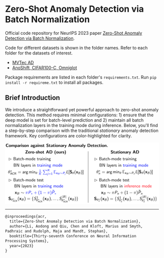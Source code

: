 # Zero-Shot Anomaly Detection via Batch Normalization

Official code repository for NeurIPS 2023 paper [Zero-Shot Anomaly Detection via Batch Normalization](https://arxiv.org/abs/2302.07849).

Code for different datasets is shown in the folder names. Refer to each folder for the datasets of interest. 
- [MVTec AD](https://github.com/aodongli/zero-shot-ad-via-batch-norm/tree/main/mvtec-ad)
- [AnoShift, CIFAR100-C, Omniglot](https://github.com/aodongli/zero-shot-ad-via-batch-norm/tree/main/anoshift-cifar100c-omniglot)

Package requirements are listed in each folder's `requirements.txt`. Run `pip install -r requireme.txt` to install all packages.

## Brief Introduction
We introduce a straightforward yet powerful approach to zero-shot anomaly detection. This method requires minimal configurations: 1) ensure that the deep model is set for batch-level prediction and 2) maintain all batch normalization layers in the training mode during inference. Below, you'll find a step-by-step comparison with the traditional *stationary* anomaly detection framework. Key configurations are color-highlighted for clarity. 

<img title="" src="./acr-diff.png" alt="acr" data-align="inline">

---------
```
@inproceedings{acr,
  title={Zero-Shot Anomaly Detection via Batch Normalization},
  author={Li, Aodong and Qiu, Chen and Kloft, Marius and Smyth, Padhraic and Rudolph, Maja and Mandt, Stephan},
  booktitle={Thirty-seventh Conference on Neural Information Processing Systems},
  year={2023}
}
```
